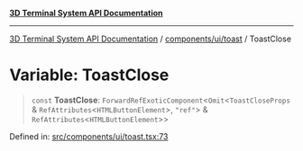 [**3D Terminal System API Documentation**](../../../../README.md)

***

[3D Terminal System API Documentation](../../../../README.md) / [components/ui/toast](../README.md) / ToastClose

# Variable: ToastClose

> `const` **ToastClose**: `ForwardRefExoticComponent`\<`Omit`\<`ToastCloseProps` & `RefAttributes`\<`HTMLButtonElement`\>, `"ref"`\> & `RefAttributes`\<`HTMLButtonElement`\>\>

Defined in: [src/components/ui/toast.tsx:73](https://github.com/Dicommunitas/ThreeJS_Terminal_3D/blob/f5bec8212bfd37e45fdf0e49aa57af1be9d74e77/src/components/ui/toast.tsx#L73)

